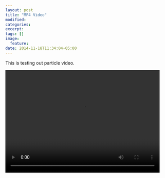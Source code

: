 ```yaml
---
layout: post
title: "MP4 Video"
modified:
categories: 
excerpt:
tags: []
image:
  feature:
date: 2014-11-18T11:34:04-05:00
---
```


This is testing out particle video.

<video width="480" height="320" controls="controls">
  <source src="../assets/images/particle_example.mp4" type="video/mp4">
</video>

